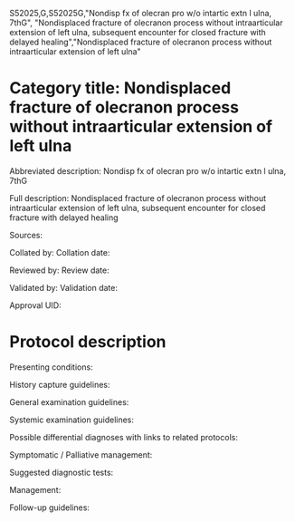 S52025,G,S52025G,"Nondisp fx of olecran pro w/o intartic extn l ulna, 7thG", "Nondisplaced fracture of olecranon process without intraarticular extension of left ulna, subsequent encounter for closed fracture with delayed healing","Nondisplaced fracture of olecranon process without intraarticular extension of left ulna"
# Category title: Nondisplaced fracture of olecranon process without intraarticular extension of left ulna

Abbreviated description: Nondisp fx of olecran pro w/o intartic extn l ulna, 7thG

Full description: Nondisplaced fracture of olecranon process without intraarticular extension of left ulna, subsequent encounter for closed fracture with delayed healing

Sources:

Collated by:
Collation date:

Reviewed by:
Review date:

Validated by:
Validation date:

Approval UID:

# Protocol description

Presenting conditions:

History capture guidelines:

General examination guidelines:

Systemic examination guidelines:

Possible differential diagnoses with links to related protocols:

Symptomatic / Palliative management:

Suggested diagnostic tests:

Management:

Follow-up guidelines:
